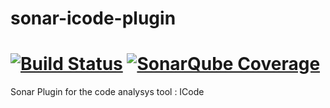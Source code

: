 # sonar-icode-plugin
[![Build Status](https://travis-ci.org/AT-NicolasMetivier/sonar-icode-plugin.svg?branch=master)](https://travis-ci.org/AT-NicolasMetivier/sonar-icode-plugin)
[![SonarQube Coverage](https://sonarcloud.io/api/badges/gate?key=fr.cnes.sonarqube.plugins%3Asonar-icode-plugin)](https://sonarcloud.io/dashboard?id=fr.cnes.sonarqube.plugins%3Asonar-icode-plugin)
========
Sonar Plugin for the code analysys tool : ICode
